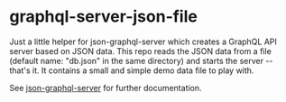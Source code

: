# graphql-server-json-file

Just a little helper for json-graphql-server which creates a GraphQL API server based on JSON data. This repo reads the JSON data from a file (default name: "db.json" in the same directory) and starts the server -- that's it. It contains a small and simple demo data file to play with. 

See [json-graphql-server](https://github.com/marmelab/json-graphql-server) for further documentation.
